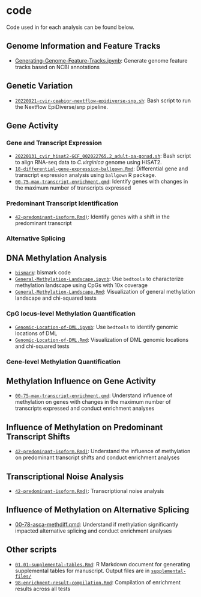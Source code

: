 # code

Code used in for each analysis can be found below.

## Genome Information and Feature Tracks

- [Generating-Genome-Feature-Tracks.ipynb](https://github.com/sr320/ceabigr/blob/main/code/Generating-Genome-Feature-Tracks.ipynb): Generate genome feature tracks based on NCBI annotations

## Genetic Variation

- [`20220921-cvir-ceabigr-nextflow-epidiverse-snp.sh`](https://github.com/sr320/ceabigr/blob/main/code/20220921-cvir-ceabigr-nextflow-epidiverse-snp.sh): Bash script to run the Nextflow EpiDiverse/snp pipeline.

## Gene Activity

### Gene and Transcript Expression

- [`20220131_cvir_hisat2-GCF_002022765.2_adult-oa-gonad.sh`](https://github.com/sr320/ceabigr/blob/main/code/20220131_cvir_hisat2-GCF_002022765.2_adult-oa-gonad.sh): Bash script to align RNA-seq data to _C.virginica_ genome using HISAT2.
- [`18-differential-gene-expression-ballgown.Rmd`](https://github.com/sr320/ceabigr/blob/main/code/18-differential-gene-expression-ballgown.Rmd): Differential gene and transcript expression analysis using `ballgown` R package.
- [`00-75-max-transcript-enrichment.qmd`](https://github.com/sr320/ceabigr/blob/main/code/00-75-max-transcript-enrichment.qmd): Identify genes with changes in the maximum number of transcripts expressed

### Predominant Transcript Identification

- [`42-predominant-isoform.Rmd)`](https://github.com/sr320/ceabigr/blob/main/code/00-42-predominant-isoform.Rmd): Identify genes with a shift in the predominant transcript

### Alternative Splicing

## DNA Methylation Analysis

- [`bismark`](https://github.com/sr320/ceabigr/blob/main/code/01-bismark.sh): bismark code
- [`General-Methylation-Landscape.ipynb`](https://github.com/sr320/ceabigr/blob/main/code/General-Methylation-Landscape.ipynb): Use `bedtools` to characterize methylation landscape using CpGs with 10x coverage
- [`General-Methylation-Landscape.Rmd`](https://github.com/sr320/ceabigr/blob/main/code/General-Methylation-Landscape.Rmd): Visualization of general methylation landscape and chi-squared tests

### CpG locus-level Methylation Quantification

- [`Genomic-Location-of-DML.ipynb`](https://github.com/sr320/ceabigr/blob/main/code/00-Genomic-Location-of-DML.ipynb): Use `bedtools` to identify genomic locations of DML
- [`Genomic-Location-of-DML.Rmd`](https://github.com/sr320/ceabigr/blob/main/code/Genomic-Location-of-DML.Rmd): Visualization of DML genomic locations and chi-squared tests

### Gene-level Methylation Quantification

## Methylation Influence on Gene Activity

- [`00-75-max-transcript-enrichment.qmd`](https://github.com/sr320/ceabigr/blob/main/code/00-75-max-transcript-enrichment.qmd): Understand influence of methylation on genes with changes in the maximum number of transcripts expressed and conduct enrichment analyses

## Influence of Methylation on Predominant Transcript Shifts

- [`42-predominant-isoform.Rmd)`](https://github.com/sr320/ceabigr/blob/main/code/00-42-predominant-isoform.Rmd): Understand the influence of methylation on predominant transcript shifts and conduct enrichment analyses

## Transcriptional Noise Analysis

- [`42-predominant-isoform.Rmd)`](https://github.com/sr320/ceabigr/blob/main/code/00-42-predominant-isoform.Rmd): Transcriptional noise analysis

## Influence of Methylation on Alternative Splicing

- [00-78-asca-methdiff.qmd](https://github.com/sr320/ceabigr/blob/main/code/00-78-asca-methdiff.qmd): Understand if methylation significantly impacted alternative splicing and conduct enrichment analyses

## Other scripts

- [`01.01-supplemental-tables.Rmd`](01.01-supplemental-tables.Rmd): R Markdown document for generating supplemental tables for manuscript. Output files are in [`supplemental-files/`](../supplemental-files/)
- [`98-enrichment-result-compilation.Rmd`](https://github.com/sr320/ceabigr/blob/main/code/98-enrichment-result-compilation.Rmd): Compilation of enrichment results across all tests
